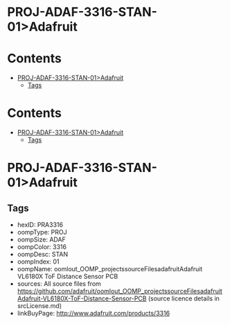 
PROJ-ADAF-3316-STAN-01>Adafruit
===============================

Contents
========

* [PROJ-ADAF-3316-STAN-01>Adafruit](#proj-adaf-3316-stan-01adafruit)
	* [Tags](#tags)

Contents
========

* [PROJ-ADAF-3316-STAN-01>Adafruit](#proj-adaf-3316-stan-01adafruit)
	* [Tags](#tags)

# PROJ-ADAF-3316-STAN-01>Adafruit

## Tags

- hexID: PRA3316
- oompType: PROJ
- oompSize: ADAF
- oompColor: 3316
- oompDesc: STAN
- oompIndex: 01
- oompName: oomlout_OOMP_projectssourceFilesadafruitAdafruit VL6180X ToF Distance Sensor PCB
- sources: All source files from https://github.com/adafruit/oomlout_OOMP_projectssourceFilesadafruitAdafruit-VL6180X-ToF-Distance-Sensor-PCB (source licence details in srcLicense.md)
- linkBuyPage: http://www.adafruit.com/products/3316
